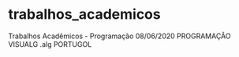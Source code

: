 # trabalhos_academicos
Trabalhos Acadêmicos - Programação  08/06/2020
PROGRAMAÇÃO VISUALG .alg PORTUGOL
